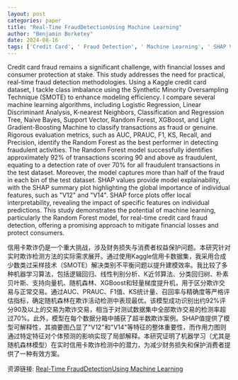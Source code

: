 ```yaml
---
layout: post
categories: paper
title: "Real-Time FraudDetectionUsing Machine Learning"
author: "Benjamin Borketey"
date: 2024-08-16
tags: ['Credit Card', ' Fraud Detection', ' Machine Learning', ' SHAP Values', ' Random Forest']
---
```


Credit card fraud remains a significant challenge, with financial losses and consumer protection at stake. This study addresses the need for practical, real-time fraud detection methodologies. Using a Kaggle credit card dataset, I tackle class imbalance using the Synthetic Minority Oversampling Technique (SMOTE) to enhance modeling efficiency. I compare several machine learning algorithms, including Logistic Regression, Linear Discriminant Analysis, K-nearest Neighbors, Classification and Regression Tree, Naive Bayes, Support Vector, Random Forest, XGBoost, and Light Gradient-Boosting Machine to classify transactions as fraud or genuine. Rigorous evaluation metrics, such as AUC, PRAUC, F1, KS, Recall, and Precision, identify the Random Forest as the best performer in detecting fraudulent activities. The Random Forest model successfully identifies approximately 92% of transactions scoring 90 and above as fraudulent, equating to a detection rate of over 70% for all fraudulent transactions in the test dataset. Moreover, the model captures more than half of the fraud in each bin of the test dataset. SHAP values provide model explainability, with the SHAP summary plot highlighting the global importance of individual features, such as "V12" and "V14". SHAP force plots offer local interpretability, revealing the impact of specific features on individual predictions. This study demonstrates the potential of machine learning, particularly the Random Forest model, for real-time credit card fraud detection, offering a promising approach to mitigate financial losses and protect consumers.

信用卡欺诈仍是一个重大挑战，涉及财务损失与消费者权益保护问题。本研究针对实时欺诈检测方法的实际需求展开。通过使用Kaggle信用卡数据集，我采用合成少数类过采样技术（SMOTE）解决类别不平衡问题以提升建模效率。我比较了多种机器学习算法，包括逻辑回归、线性判别分析、K近邻算法、分类回归树、朴素贝叶斯、支持向量机、随机森林、XGBoost和轻量梯度提升机，用于区分欺诈交易与正常交易。通过AUC、PRAUC、F1值、KS统计量、召回率与精确度等严格评估指标，确定随机森林在欺诈活动检测中表现最优。该模型成功识别出约92%评分90及以上的交易为欺诈交易，相当于对测试数据集中全部欺诈交易的检测率超过70%。此外，模型在每个数据分箱中捕获了超半数欺诈案例。SHAP值提供了模型可解释性，其摘要图凸显了"V12"和"V14"等特征的整体重要性，而作用力图则通过特定特征对个体预测的影响实现了局部解释。本研究证明了机器学习（尤其是随机森林模型）在实时信用卡欺诈检测中的潜力，为减少财务损失和保护消费者提供了一种有效方案。

资源链接: [Real-Time FraudDetectionUsing Machine Learning](https://papers.ssrn.com/sol3/papers.cfm?abstract_id=4895921)
